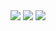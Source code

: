<div align="center">
  <img src="https://img.shields.io/badge/C Sharp-EDBABA?style=for-the-badge&logo=C Sharp&logoColor=white">
  <img src="https://img.shields.io/badge/Unity-A3E6D4?style=for-the-badge&logo=Unity&logoColor=white">
  <img src="https://img.shields.io/badge/Python-967BDC?style=for-the-badge&logo=Python&logoColor=white">
</div>

 
  
<!--
**ppurify/ppurify** is a ✨ _special_ ✨ repository because its `README.md` (this file) appears on your GitHub profile.

<img src="https://img.shields.io/badge/C Sharp-EDBABA?style=flat&logo=C Sharp&logoColor=white"/>


Here are some ideas to get you started:

- 🔭 I’m currently working on ...
- 🌱 I’m currently learning ...
- 👯 I’m looking to collaborate on ...
- 🤔 I’m looking for help with ...
- 💬 Ask me about ...
- 📫 How to reach me: ...
- 😄 Pronouns: ...
- ⚡ Fun fact: ...
-->
